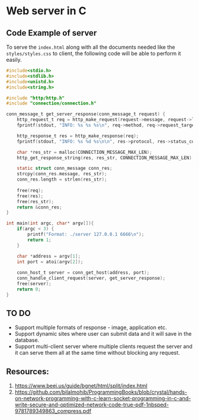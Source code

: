 # Web server in C

## Code Example of server

To serve the `index.html` along with all the documents needed like the `styles/styles.css` to client, the following code will be able to perform it easily.

```c
#include<stdio.h>
#include<stdlib.h>
#include<unistd.h>
#include<string.h>

#include "http/http.h"
#include "connection/connection.h"

conn_message_t get_server_response(conn_message_t request) {
	http_request_t req = http_make_request(request->message, request->length);
	fprintf(stdout, "INFO: %s %s %s\n", req->method, req->request_target, req->protocol);

	http_response_t res = http_make_response(req);
	fprintf(stdout, "INFO: %s %d %s\n\n", res->protocol, res->status_code, res->status_text);

	char *res_str = malloc(CONNECTION_MESSAGE_MAX_LEN);
	http_get_response_string(res, res_str, CONNECTION_MESSAGE_MAX_LEN);

	static struct conn_message conn_res;
	strcpy(conn_res.message, res_str);
	conn_res.length = strlen(res_str);
	
	free(req);
	free(res);
	free(res_str);
	return &conn_res;
}

int main(int argc, char* argv[]){
	if(argc < 3) {
		printf("Format: ./server 127.0.0.1 6666\n");
		return 1;
	}

	char *address = argv[1];
	int port = atoi(argv[2]);
	
	conn_host_t server = conn_get_host(address, port);
	conn_handle_client_request(server, get_server_response);
	free(server);
	return 0; 
}
```

## TO DO

- Support multiple formats of response - image, application etc.
- Support dynamic sites where user can submit data and it will save in the database.
- Support multi-client server where multiple clients request the server and it can serve them all at the same time without blocking any request.

## Resources:

1. https://www.beej.us/guide/bgnet/html/split/index.html
2. https://github.com/bilalmohib/ProgrammingBooks/blob/crystal/hands-on-network-programming-with-c-learn-socket-programming-in-c-and-write-secure-and-optimized-network-code-true-pdf-1nbsped-9781789349863_compress.pdf
